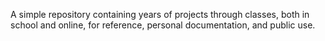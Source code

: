 A simple repository containing years of projects through classes, both in school and online, for reference, personal documentation, and public use.
